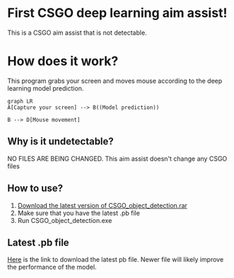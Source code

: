 ﻿# First CSGO deep learning aim assist!

This is a CSGO aim assist that is not detectable. 


# How does it work?

This program grabs your screen and moves mouse according to the deep learning model prediction.

```mermaid
graph LR
A[Capture your screen] --> B((Model prediction))

B --> D[Mouse movement]

```
## Why is it undetectable?

NO FILES ARE BEING CHANGED. This aim assist doesn't change any CSGO files 

## How to use? 

1. [Download the latest version of CSGO_object_detection.rar](https://github.com/kir486680/csgo_aim/releases)
2. Make sure that you have the latest .pb file
3. Run CSGO_object_detection.exe

## Latest .pb file

[Here](https://drive.google.com/file/d/1E8eF0vdyxllHjMrY0ljY5OgJJ-uICdRv/view?usp=sharing) is the link to download the latest pb file. Newer file will likely improve the performance of the model.




